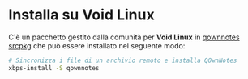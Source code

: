 # Installa su Void Linux

C'è un pacchetto gestito dalla comunità per **Void Linux** in [qownnotes srcpkg](https://github.com/void-linux/void-packages/tree/master/srcpkgs/qownnotes) che può essere installato nel seguente modo:

```bash
# Sincronizza i file di un archivio remoto e installa QOwnNotes
xbps-install -S qownnotes
```
